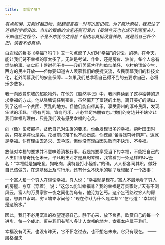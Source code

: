 ```yaml
---
title:  幸福了吗？
---
```


*有点犯懒，又刚好翻旧物，就翻录篇高一时写的周记吧。为了原汁原味，我忍住了连错别字都没改。当年的稚嫩的文笔还挺可爱的（虽然今天也老成不到哪里去），不知道后之视今，不是不亦犹今之视昔？但内容真挺没营养的，就是给自己怀个旧，读者不必真读。*

白岩松的新书《幸福了吗？》又一次点燃了人们对“幸福”的讨论。的确，在今天，能让我们说不幸福的事太多了。无论是考试、作业，还是房价、油价，每个人总有烦恼的事。这实际上跟时代无关——我们羡慕古代的单纯美好，乡村的清新空气，西方的民主开放——但你要知道古人羡慕我们的便捷交流，农民羡慕我们的科技文化，老外羡慕我们的安全保障……如果我们总拿着自己得不到的去要求自己，必将乐少悲多。

我一向欣赏东坡的超脱物外，在他的《超然亭记》中，我同样读到了这种独特的追求幸福的方式。他从钱塘调任到密州，虽然离开了富饶的土地，离开美好的湖山，到了这样一个贫困、荒乱的地方。但他仍能自得其乐，享受密州的淳朴民风，发现生活的乐趣。“苟有可观，皆有可乐，非必怪奇伟丽者也。”我们的身边并不缺少让我们幸福的理由，只是我们没有感受幸福的心灵。

向（像）东坡那样，放低自己对生活的要求，你会发现很多的幸福。荷叶田田时美，荷花婷婷也是美。花被雨打落了也不必伤感，你还能“留得残荷听雨声”。这就是幸福。你有理由去追求、去争取，但你没有理由因失败而不快乐、不幸福。



放低对幸福的要求并不意味着消极行事，我是指要享受当下的幸福，不能把自己的人生价值总寄托在未来。平凡的生活才是真的幸福，我曾看到一条这样的QQ签名：“幸福就是猫吃鱼，狗吃肉，奥特曼打小怪兽。”的确，人人都各司其职，做好自己该做的，在这基础上及时行乐，还有什么不快乐的呢？我想起了一个故事：

一个富人和一个穷人在谈论幸福。穷人说：“幸福就是现在。”富人不屑地看了穷人的房屋、身穿（穿着），说：“这怎么能叫幸福呢？我的幸福是万贯家财。”天有不测风云，富人的万贯家财一夜之间化为乌有，他沦为乞丐。这个乞丐路过穷人的房屋，想要口水喝。穷人端来水问他：“现在你认为什么是幸福？”乞丐道：“幸福就是这碗水。”

因此，我们不必用沉重的欲望迷惑自己。静下心来，放下负担，欣赏自己的每一个进步，每一个成功。原来我们有那么多让人幸福的地方，幸福本应属于我们。

幸福没有明天，也没有昨天，它不怀念过去，也不想忘未来，它只有现在。
——屠格涅夫
